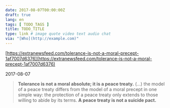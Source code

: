 ```yaml
---
date: 2017-08-07T00:00:00Z
draft: true
lang: en
tags: [ TODO_TAGS ]
title: TODO_TITLE
type: link # image quote video text audio chat
via: "[Who](http://example.com)"
---
```



[https://extranewsfeed.com/tolerance-is-not-a-moral-precept-1af7007d6376](https://extranewsfeed.com/tolerance-is-not-a-moral-precept-1af7007d6376)

2017-08-07

> ****Tolerance is not a moral absolute; it is a peace treaty.**** (…) the model of a peace treaty differs from the model of a moral precept in one simple way: the protection of a peace treaty only extends to those willing to abide by its terms. ****A peace treaty is not a suicide pact.****

